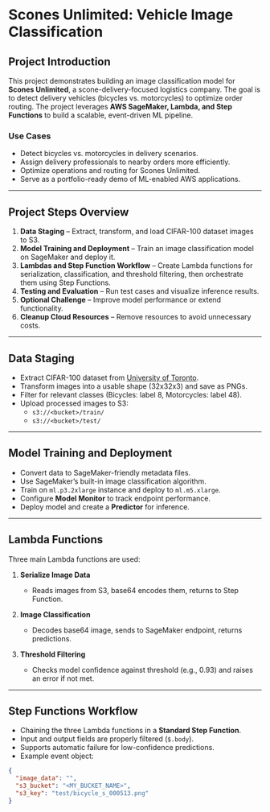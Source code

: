 # Scones Unlimited: Vehicle Image Classification

## Project Introduction
This project demonstrates building an image classification model for **Scones Unlimited**, a scone-delivery-focused logistics company. The goal is to detect delivery vehicles (bicycles vs. motorcycles) to optimize order routing. The project leverages **AWS SageMaker, Lambda, and Step Functions** to build a scalable, event-driven ML pipeline.

### Use Cases
- Detect bicycles vs. motorcycles in delivery scenarios.
- Assign delivery professionals to nearby orders more efficiently.
- Optimize operations and routing for Scones Unlimited.
- Serve as a portfolio-ready demo of ML-enabled AWS applications.

---

## Project Steps Overview
1. **Data Staging** – Extract, transform, and load CIFAR-100 dataset images to S3.
2. **Model Training and Deployment** – Train an image classification model on SageMaker and deploy it.
3. **Lambdas and Step Function Workflow** – Create Lambda functions for serialization, classification, and threshold filtering, then orchestrate them using Step Functions.
4. **Testing and Evaluation** – Run test cases and visualize inference results.
5. **Optional Challenge** – Improve model performance or extend functionality.
6. **Cleanup Cloud Resources** – Remove resources to avoid unnecessary costs.

---

## Data Staging
- Extract CIFAR-100 dataset from [University of Toronto](https://www.cs.toronto.edu/~kriz/cifar-100-python.tar.gz).
- Transform images into a usable shape (32x32x3) and save as PNGs.
- Filter for relevant classes (Bicycles: label 8, Motorcycles: label 48).
- Upload processed images to S3:
  - `s3://<bucket>/train/`
  - `s3://<bucket>/test/`

---

## Model Training and Deployment
- Convert data to SageMaker-friendly metadata files.
- Use SageMaker’s built-in image classification algorithm.
- Train on `ml.p3.2xlarge` instance and deploy to `ml.m5.xlarge`.
- Configure **Model Monitor** to track endpoint performance.
- Deploy model and create a **Predictor** for inference.

---

## Lambda Functions
Three main Lambda functions are used:

1. **Serialize Image Data**  
   - Reads images from S3, base64 encodes them, returns to Step Function.

2. **Image Classification**  
   - Decodes base64 image, sends to SageMaker endpoint, returns predictions.

3. **Threshold Filtering**  
   - Checks model confidence against threshold (e.g., 0.93) and raises an error if not met.

---

## Step Functions Workflow
- Chaining the three Lambda functions in a **Standard Step Function**.
- Input and output fields are properly filtered (`$.body`).
- Supports automatic failure for low-confidence predictions.
- Example event object:
```json
{
  "image_data": "",
  "s3_bucket": "<MY_BUCKET_NAME>",
  "s3_key": "test/bicycle_s_000513.png"
}
